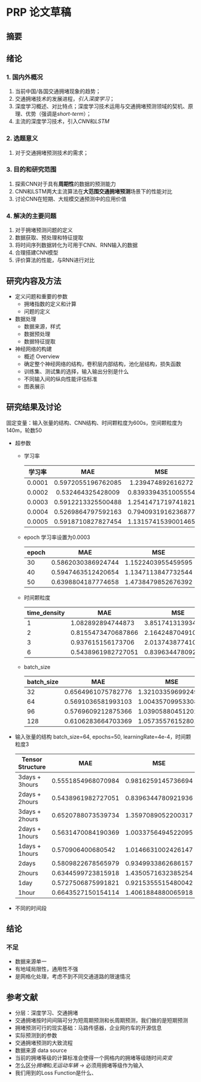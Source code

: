 # PRP 论文草稿



## 摘要



## 绪论

### 1. 国内外概况

1. 当前中国/各国交通拥堵现象的趋势；
2. 交通拥堵技术的发展进程，*引入深度学习*；
3. 深度学习概述、对比特点；深度学习技术运用与交通拥堵预测领域的契机、原理、优势（强调是*short-term*）；
4. 主流的深度学习技术，引入*CNN*和*LSTM*

### 2. 选题意义

1. 对于交通拥堵预测技术的需求；

### 3. 目的和研究范围

1. 探索CNN对于具有**周期性**的数据的预测能力
2. CNN和LSTM两大主流算法在**大范围交通拥堵预测**场景下的性能对比
3. 讨论CNN在短期、大规模交通预测中的应用价值

### 4. 解决的主要问题

1. 对于拥堵预测问题的定义
2. 数据获取、预处理和特征提取
3. 将时间序列数据转化为可用于CNN、RNN输入的数据
4. 合理搭建CNN模型
5. 评价算法的性能，与RNN进行对比



## 研究内容及方法

- 定义问题和重要的参数
  - 拥堵指数的定义和计算
  - 问题的定义
- 数据处理
  - 数据来源，样式
  - 数据预处理
  - 数据特征提取
- 神经网络的构建
  - 概述 Overview
  - 确定整个神经网络的结构，卷积层内部结构，池化层结构，损失函数
  - 训练集、测试集的选择，输入输出分别是什么
  - 不同输入间的纵向性能评估标准
  - 图表展示



## 研究结果及讨论

固定变量：输入张量的结构、CNN结构、时间颗粒度为600s，空间颗粒度为140m，轮数50

- 超参数

  - 学习率

    | 学习率 |        MAE         |        MSE         |        RMSE        |
    | ------ | :----------------: | :----------------: | :----------------: |
    | 0.0001 | 0.5972055196762085 | 1.239474892616272  | 1.1133170127868652 |
    | 0.0002 | 0.532464325428009  | 0.8393394351005554 | 0.916154682636261  |
    | 0.0003 | 0.5912213325500488 | 1.2541471719741821 | 1.119887113571167  |
    | 0.0004 | 0.5269864797592163 | 0.7940931916236877 | 0.8911190629005432 |
    | 0.0005 | 0.5918710827827454 | 1.1315741539001465 | 1.0637547969818115 |

    

  - epoch       学习率设置为0.0003

    | epoch | MAE                | MSE                | RMSE               |
    | ----- | ------------------ | ------------------ | ------------------ |
    | 30    | 0.5862030386924744 | 1.1522403955459595 | 1.0734245777130127 |
    | 40    | 0.5947463512420654 | 1.1347113847732544 | 1.0652283430099487 |
    | 50    | 0.6398804187774658 | 1.4738479852676392 | 1.2140214443206787 |

  - 时间颗粒度

    | time_density | MAE                | MSE                | RMSE               |
    | ------------ | ------------------ | ------------------ | ------------------ |
    | 1            | 1.082892894744873  | 3.851741313934326  | 1.9625853300094604 |
    | 2            | 0.8155473470687866 | 2.1642487049102783 | 1.471138596534729  |
    | 3            | 0.937615156173706  | 2.0137438774108887 | 1.4190644025802612 |
    | 6            | 0.5438961982727051 | 0.8396344780921936 | 0.9163157343864441 |

    

  - batch_size

    | batch_size | MAE                | MSE                | RMSE               |
    | ---------- | ------------------ | ------------------ | ------------------ |
    | 32         | 0.6564961075782776 | 1.3210335969924927 | 1.1493622064590454 |
    | 64         | 0.5691036581993103 | 1.004357099533081  | 1.0021761655807495 |
    | 96         | 0.5769609212875366 | 1.039058804512024  | 1.019342303276062  |
    | 128        | 0.6106283664703369 | 1.0573557615280151 | 1.028278112411499  |
    
    

- 输入张量的结构 batch_size=64, epochs=50, learningRate=4e-4，时间颗粒度3

  | Tensor Structure | MAE                | MSE                | RMSE               |
  | ---------------- | ------------------ | ------------------ | ------------------ |
  | 3days + 3hours   | 0.5551854968070984 | 0.9816259145736694 | 0.9907703399658203 |
  | 2days + 2hours   | 0.5438961982727051 | 0.8396344780921936 | 0.9163157343864441 |
  | 3days + 2hours   | 0.6520788073539734 | 1.3597089052200317 | 1.1660655736923218 |
  | 2days + 1hours   | 0.5631470084190369 | 1.0033756494522095 | 1.001686453819275  |
  | 1days + 1hours   | 0.570906400680542  | 1.0146631002426147 | 1.0073049068450928 |
  | 2days            | 0.5809822678565979 | 0.9349933862686157 | 0.966950535774231  |
  | 2hours           | 0.6344599723815918 | 1.4350571632385254 | 1.1979386806488037 |
  | 1day             | 0.5727506875991821 | 0.9215355515480042 | 0.9599664211273193 |
  | 1hour            | 0.6643527150154114 | 1.4061884880065918 | 1.1858282089233398 |

- 不同的时间段



## 结论



### 不足

- 数据来源单一
- 有地域局限性，通用性不强
- 是网格化处理，考虑不到不同交通道路的限速情况



## 参考文献



- 分层：深度学习、交通拥堵
- 交通拥堵按时间间隔可分为短周期预测和长周期预测，我们做的是短期预测
- 拥堵预测可行的现实基础：马路传感器，企业网约车的开源信息
- 实际预测到的参数
- 交通拥堵预测的大致流程
- 数据来源 data source
- 当前的拥堵等级的计算标准会使得一个网格内的拥堵等级随时间*突变*
- 怎么区分*拥堵*和*无运动车辆* -> 必须用拥堵等级作为输入
- 我们用到的Loss Function是什么、
